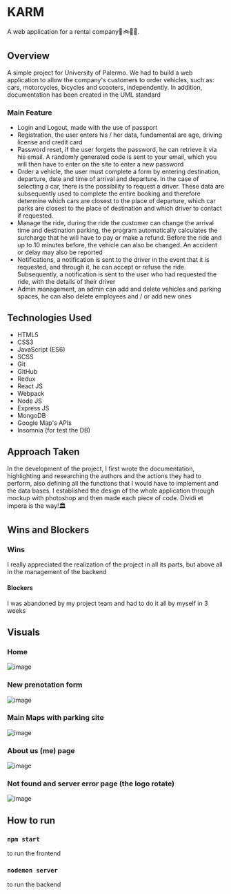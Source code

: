 # KARM
A web application for a rental company🚗🚲🛴🛵. 

## Overview
A simple project for University of Palermo.
We had to build a web application to allow the company's customers to order vehicles, such as: cars, motorcycles, bicycles and scooters, independently.
In addition, documentation has been created in the UML standard
### Main Feature
* Login and Logout, made with the use of passport
* Registration, the user enters his / her data, fundamental are age, driving license and credit card
* Password reset, if the user forgets the password, he can retrieve it via his email. A randomly generated code is sent to your email, which you will then have to enter on the site to enter a new password 
* Order a vehicle, the user must complete a form by entering destination, departure, date and time of arrival and departure. In the case of selecting a car, there is the possibility to request a driver. These data are subsequently used to complete the entire booking and therefore determine which cars are closest to the place of departure, which car parks are closest to the place of destination and which driver to contact if requested.
* Manage the ride, during the ride the customer can change the arrival time and destination parking, the program automatically calculates the surcharge that he will have to pay or make a refund. Before the ride and up to 10 minutes before, the vehicle can also be changed. An accident or delay may also be reported
* Notifications, a notification is sent to the driver in the event that it is requested, and through it, he can accept or refuse the ride. Subsequently, a notification is sent to the user who had requested the ride, with the details of their driver
* Admin management, an admin can add and delete vehicles and parking spaces, he can also delete employees and / or add new ones

## Technologies Used
* HTML5
* CSS3
* JavaScript (ES6)
* SCSS
* Git
* GitHub
* Redux
* React JS
* Webpack
* Node JS
* Express JS
* MongoDB
* Google Map's APIs
* Insomnia (for test the DB)  

## Approach Taken
In the development of the project, I first wrote the documentation, highlighting and researching the authors and the actions they had to perform, also defining all the functions that I would have to implement and the data bases. I established the design of the whole application through mockup with photoshop and then made each piece of code. Dividi et impera is the way!🏛️

## Wins and Blockers
### Wins
I really appreciated the realization of the project in all its parts, but above all in the management of the backend
#### Blockers
I was abandoned by my project team and had to do it all by myself in 3 weeks

## Visuals 

### Home
![image](https://user-images.githubusercontent.com/86735558/162753046-aa7c7d00-ddc4-4ffd-b49c-4f6a895e92cb.png)
### New prenotation form
![image](https://user-images.githubusercontent.com/86735558/162753193-5acd464e-bbca-4c3d-82a1-fd91b54b9616.png)
### Main Maps with parking site
![image](https://user-images.githubusercontent.com/86735558/162753347-4a4d5666-31d9-42b9-a577-7ed0c419e5d0.png)
### About us (me) page
![image](https://user-images.githubusercontent.com/86735558/162753288-9d5f5e18-c3ad-4842-a0c7-e458cd8940b1.png)
### Not found and server error page (the logo rotate)
![image](https://user-images.githubusercontent.com/86735558/162753400-9fd2fb1b-e920-4823-b489-5223b639b4a6.png)

## How to run
### `npm start`
to run the frontend
### `nodemon server`
to run the backend
